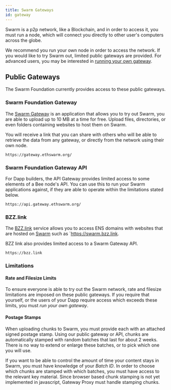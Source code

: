 ```yaml
---
title: Swarm Gateways
id: gateway
---
```


Swarm is a p2p network, like a Blockchain, and in order to access it, you must run a node, which will connect you directly to other user's computers across the globe.

We recommend you run your own node in order to access the network. If you would like to try Swarm out, limited public gateways are provided. For advanced users, you may be interested in [running your own gateway](/docs/installation/gateways).

## Public Gateways

The Swarm Foundation currently provides access to these public gateways.

### Swarm Foundation Gateway

The [Swarm Gateway](https://gateway.ethswarm.org/) is an application that allows you to try out Swarm, you are able to upload up to 10 MB at a time for free. Upload files, directories, or even folders containing websites to host them on Swarm.

You will receive a link that you can share with others who will be able to retrieve the data from any gateway, or directly from the network using their own node.

`https://gateway.ethswarm.org/`

### Swarm Foundation Gateway API

For Dapp builders, the API Gateway provides limited access to some elements of a Bee node's API. You can use this to run your Swarm applications against, if they are able to operate within the limitations stated below. 

`https://api.gateway.ethswarm.org/`

### BZZ.link

The [BZZ.link](https://bzz.link/) service allows you to access ENS domains with websites that are hosted on [Swarm](https://swarm.bzz.link/) such as `https://swarm.bzz.link. 

BZZ link also provides limited access to a Swarm Gateway API.

`https://bzz.link`

### Limitations

#### Rate and Filesize Limits

To ensure everyone is able to try out the Swarm network, rate and filesize limitations are imposed on these public gateways. If you require that yourself, or the users of your Dapp require access which exceeds these limits, you must *run your own gateway*.

#### Postage Stamps

When uploading chunks to Swarm, you must provide each with an attached signed postage stamp. Using our public gateway or API, chunks are automatically stamped with random batches that last for about 2 weeks. There is no way to extend or enlarge these batches, or to pick which one you will use.

If you want to be able to control the amount of time your content stays in Swarm, you must have knowledge of your *Batch ID*. In order to choose which chunks are stamped with which batches, you must have access to the relevant key material. Since browser based chunk stamping is not yet implemented in javascript, Gateway Proxy must handle stamping chunks.
